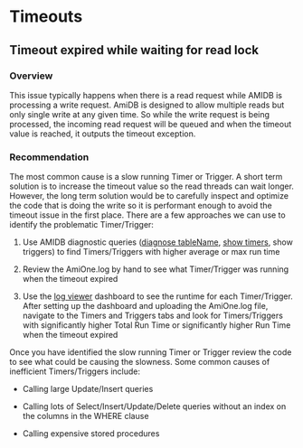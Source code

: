 # Timeouts

## Timeout expired while waiting for read lock

### Overview

This issue typically happens when there is a read request while AMIDB is processing a write request. AmiDB is designed to allow multiple reads but only single write at any given time. So while the write request is being processed, the incoming read request will be queued and when the timeout value is reached, it outputs the timeout exception.

### Recommendation

The most common cause is a slow running Timer or Trigger. A short term solution is to increase the timeout value so the read threads can wait longer. However, the long term solution would be to carefully inspect and optimize the code that is doing the write so it is performant enough to avoid the timeout issue in the first place. There are a few approaches we can use to identify the problematic Timer/Trigger:

1.  Use AMIDB diagnostic queries ([diagnose tableName](../center/tools.md#diagnose), [show timers](../center/tools.md#realtime-tools), show triggers) to find Timers/Triggers with higher average or max run time

1.  Review the AmiOne.log by hand to see what Timer/Trigger was running when the timeout expired

1.  Use the [log viewer](./logs.md#log-viewer-layout) dashboard to see the runtime for each Timer/Trigger. After setting up the dashboard and uploading the AmiOne.log file, navigate to the Timers and Triggers tabs and look for Timers/Triggers with significantly higher Total Run Time or significantly higher Run Time when the timeout expired

Once you have identified the slow running Timer or Trigger review the code to see what could be causing the slowness. Some common causes of inefficient Timers/Triggers include:

-   Calling large Update/Insert queries

-   Calling lots of Select/Insert/Update/Delete queries without an index on the columns in the WHERE clause

-   Calling expensive stored procedures